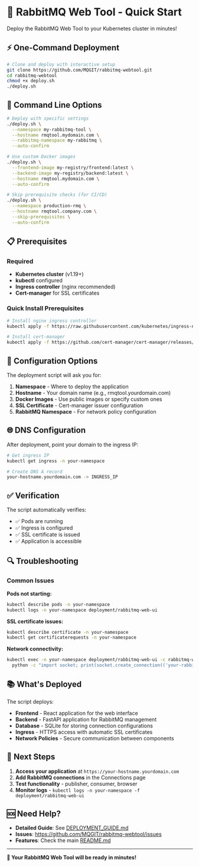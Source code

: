# 🚀 RabbitMQ Web Tool - Quick Start

Deploy the RabbitMQ Web Tool to your Kubernetes cluster in minutes!

## ⚡ One-Command Deployment

```bash
# Clone and deploy with interactive setup
git clone https://github.com/MQGIT/rabbitmq-webtool.git
cd rabbitmq-webtool
chmod +x deploy.sh
./deploy.sh
```

## 🎯 Command Line Options

```bash
# Deploy with specific settings
./deploy.sh \
  --namespace my-rabbitmq-tool \
  --hostname rmqtool.mydomain.com \
  --rabbitmq-namespace my-rabbitmq \
  --auto-confirm

# Use custom Docker images
./deploy.sh \
  --frontend-image my-registry/frontend:latest \
  --backend-image my-registry/backend:latest \
  --hostname rmqtool.mydomain.com \
  --auto-confirm

# Skip prerequisite checks (for CI/CD)
./deploy.sh \
  --namespace production-rmq \
  --hostname rmqtool.company.com \
  --skip-prerequisites \
  --auto-confirm
```

## 📋 Prerequisites

### Required
- **Kubernetes cluster** (v1.19+)
- **kubectl** configured
- **Ingress controller** (nginx recommended)
- **Cert-manager** for SSL certificates

### Quick Install Prerequisites
```bash
# Install nginx ingress controller
kubectl apply -f https://raw.githubusercontent.com/kubernetes/ingress-nginx/controller-v1.8.1/deploy/static/provider/cloud/deploy.yaml

# Install cert-manager
kubectl apply -f https://github.com/cert-manager/cert-manager/releases/download/v1.13.0/cert-manager.yaml
```

## 🔧 Configuration Options

The deployment script will ask you for:

1. **Namespace** - Where to deploy the application
2. **Hostname** - Your domain name (e.g., rmqtool.yourdomain.com)
3. **Docker Images** - Use public images or specify custom ones
4. **SSL Certificate** - Cert-manager issuer configuration
5. **RabbitMQ Namespace** - For network policy configuration

## 🌐 DNS Configuration

After deployment, point your domain to the ingress IP:

```bash
# Get ingress IP
kubectl get ingress -n your-namespace

# Create DNS A record
your-hostname.yourdomain.com -> INGRESS_IP
```

## ✅ Verification

The script automatically verifies:
- ✅ Pods are running
- ✅ Ingress is configured
- ✅ SSL certificate is issued
- ✅ Application is accessible

## 🔍 Troubleshooting

### Common Issues

**Pods not starting:**
```bash
kubectl describe pods -n your-namespace
kubectl logs -n your-namespace deployment/rabbitmq-web-ui
```

**SSL certificate issues:**
```bash
kubectl describe certificate -n your-namespace
kubectl get certificaterequests -n your-namespace
```

**Network connectivity:**
```bash
kubectl exec -n your-namespace deployment/rabbitmq-web-ui -c rabbitmq-web-ui-backend -- \
  python -c "import socket; print(socket.create_connection(('your-rabbitmq-host', 5672)))"
```

## 📚 What's Deployed

The script deploys:
- **Frontend** - React application for the web interface
- **Backend** - FastAPI application for RabbitMQ management
- **Database** - SQLite for storing connection configurations
- **Ingress** - HTTPS access with automatic SSL certificates
- **Network Policies** - Secure communication between components

## 🎉 Next Steps

1. **Access your application** at `https://your-hostname.yourdomain.com`
2. **Add RabbitMQ connections** in the Connections page
3. **Test functionality** - publisher, consumer, browser
4. **Monitor logs** - `kubectl logs -n your-namespace -f deployment/rabbitmq-web-ui`

## 🆘 Need Help?

- **Detailed Guide**: See [DEPLOYMENT_GUIDE.md](DEPLOYMENT_GUIDE.md)
- **Issues**: https://github.com/MQGIT/rabbitmq-webtool/issues
- **Features**: Check the main [README.md](README.md)

---

**🚀 Your RabbitMQ Web Tool will be ready in minutes!**
